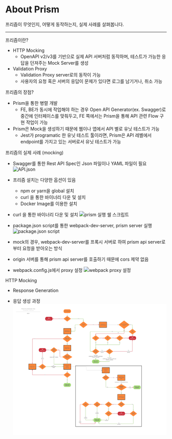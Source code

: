 # About Prism

프리즘이 무엇인지, 어떻게 동작하는지, 실제 사례를 살펴봅니다.

----

프리즘이란?

- HTTP Mocking
  - OpenAPI v2/v3를 기반으로 실제 API 서버처럼 동작하며, 테스트가 가능한 응답을 던져주는 Mock Server를 생성
- Validation Proxy
  - Validation Proxy server로의 동작이 가능
  - 사용자의 요청 혹은 서버의 응답이 문제가 있다면 로그를 남기거나, 취소 가능

프리즘의 장점?

- Prism을 통한 병렬 개발
  - FE, BE가 동시에 작업해야 하는 경우 Open API Generator(ex. Swagger)로 중간에 인터페이스를 맞춰두고, FE 쪽에서는 Prism을 통해 API 관련 Flow 구현 작업이 가능
- Prism은 Mock을 생성하기 때문에 웹이나 앱에서 API 별로 유닛 테스트가 가능
  - Jest가 programatic 한 유닛 테스트 툴이라면, Prism은 API 레벨에서 endpoint를 가지고 있는 서버로서 유닛 테스트가 가능

프리즘의 실제 사례 (mocking)

- Swagger를 통한 Rest API Spec인 Json 파일이나 YAML 파일이 필요
![API.json](https://user-images.githubusercontent.com/56418546/104157408-700c1180-542e-11eb-90fb-5638dda5f2b5.png)



- 프리즘 설치는 다양한 옵션이 있음
  - npm or yarn을 global 설치
  - curl 을 통한 바이너리 다운 및 설치
  - Docker Image를 이용한 설치

- curl 을 통한 바이너리 다운 및 설치
![prism 실행 쉘 스크립트](https://user-images.githubusercontent.com/56418546/100434061-49448680-30df-11eb-844a-8ec0a2b80270.png)

- package.json script를 통한 webpack-dev-server, prism server 실행
![package.json script](https://user-images.githubusercontent.com/56418546/100434051-46e22c80-30df-11eb-8adc-7f8a5ad5cb0f.png)

- mock의 경우, webpack-dev-server를 프록시 서버로 하여 prism api server로부터 요청을 받아오는 방식
- origin 서버를 통해 prism api server를 호출하기 때문에 cors 제약 없음
- webpack.config.js에서 proxy 설정
![webpack proxy 설정](https://user-images.githubusercontent.com/56418546/100433479-7f353b00-30de-11eb-950b-dc730b1b06a1.png)

HTTP Mocking

- Response Generation
  
- 응답 생성 과정
 ![response 생성 과정](https://raw.githubusercontent.com/stoplightio/prism/master/packages/http/docs/images/mock-server-dfd.png)